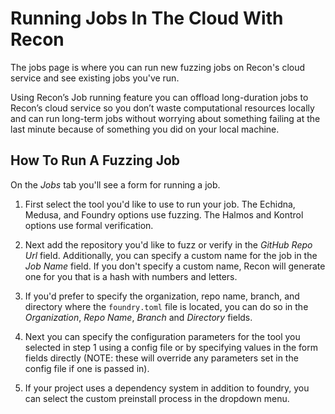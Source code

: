 # Running Jobs In The Cloud With Recon 

The jobs page is where you can run new fuzzing jobs on Recon's cloud service and see existing jobs you've run. 

Using Recon’s Job running feature you can offload long-duration jobs to Recon’s cloud service so you don’t waste computational resources locally and can run long-term jobs without worrying about something failing at the last minute because of something you did on your local machine.

## How To Run A Fuzzing Job

On the _Jobs_ tab you'll see a form for running a job. 

1. First select the tool you'd like to use to run your job. The Echidna, Medusa, and Foundry options use fuzzing. The Halmos and Kontrol options use formal verification. 

2. Next add the repository you'd like to fuzz or verify in the _GitHub Repo Url_ field. Additionally, you can specify a custom name for the job in the _Job Name_ field. If you don't specify a custom name, Recon will generate one for you that is a hash with numbers and letters. 

3. If you'd prefer to specify the organization, repo name, branch, and directory where the `foundry.toml` file is located, you can do so in the _Organization_, _Repo Name_, _Branch_ and _Directory_ fields. 

4. Next you can specify the configuration parameters for the tool you selected in step 1 using a config file or by specifying values in the form fields directly (NOTE: these will override any parameters set in the config file if one is passed in). 

5. If your project uses a dependency system in addition to foundry, you can select the custom preinstall process in the dropdown menu. 
